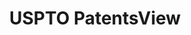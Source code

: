 ---
layout: default
bigquery: https://console.cloud.google.com/bigquery?p=patents-public-data&d=patentsview&page=dataset
citation: Attribution should be given to PatentsView for use, distribution, or derivative
  works.
code: https://github.com/CSSIP-AIR/PatentsView-Code-Snippets/
contributors: USPTO
cost: None
description: 'PatentsView includes US patent data including raw data (summaries, applications,
  pregrant applications), disambugations of inventors and assignees, and inventor
  gender estimates.  Also foreign priority data, # of figures and sheets, and government
  interest statements.'
documentation: https://patentsview.org/query/builder-faqs
last_edit: Mon, 04 Apr 2022 19:02:57 GMT
location: https://patentsview.org/
maintained_by: USPTO
record_creation_timestamp: 12/2/2020 17:20:46
schema_fields: '[''num_claims'', ''section'', ''classification_level'', ''withdrawn'',
  ''main_group'', ''classification_data_source'', ''longitude'', ''field_id'', ''series_code'',
  ''term_grant'', ''level_one'', ''disamb_assignee_id_20200630'', ''disamb_inventor_id_20191008'',
  ''latin_name'', ''classification_status'', ''number'', ''text'', ''disamb_inventor_id_20181127'',
  ''disamb_assignee_id_20191231'', ''term_disclaimer'', ''variety'', ''disamb_assignee_id_20200331'',
  ''disamb_inventor_id_20170307'', ''disamb_inventor_id_20171226'', ''rule_47'', ''subgroup_id'',
  ''ipc_version_indicator'', ''designation'', ''f102_date'', ''latitude'', ''id'',
  ''abstract'', ''attribution_status'', ''doctype'', ''length'', ''rel_id'', ''group_id'',
  ''disamb_inventor_id_20200331'', ''assignee_id'', ''patent_id'', ''disamb_inventor_id_20191231'',
  ''filename'', ''state_fips'', ''subclass_id'', ''date'', ''category_id'', ''level_two'',
  ''_102_date'', ''rawassignee_id'', ''disamb_inventor_id_20200630'', ''type'', ''_371_date'',
  ''status'', ''uuid'', ''name_last'', ''disamb_inventor_id_20170808'', ''applicant_type'',
  ''inventor_id'', ''title'', ''disamb_inventor_id_20190820'', ''kind'', ''city'',
  ''disamb_assignee_id_20190820'', ''male_flag'', ''publication_number'', ''sector_title'',
  ''dependent'', ''classification_value'', ''gi_statement'', ''category'', ''country'',
  ''name_first'', ''num'', ''country_transformed'', ''subsection_id'', ''state'',
  ''contract_award_number'', ''disamb_assignee_id_20190312'', ''mainclass_id'', ''disamb_assignee_id_20191008'',
  ''exemplary'', ''subcategory_id'', ''organization_id'', ''disamb_inventor_id_20190312'',
  ''num_figures'', ''disamb_inventor_id_20201229'', ''symbol_position'', ''county'',
  ''disclaimer_date'', ''term_extension'', ''group'', ''lawyer_id'', ''disamb_inventor_id_20180528'',
  ''lname'', ''level_three'', ''section_id'', ''deceased'', ''county_fips'', ''num_sheets'',
  ''subclass'', ''rawinventor_id'', ''doc_type'', ''organization'', ''lapse_of_patent'',
  ''fname'', ''sequence'', ''citation_id'', ''role'', ''name'', ''application_id'',
  ''disamb_inventor_id_20171003'', ''disamb_assignee_id_20181127'', ''field_title'',
  ''reldocno'', ''latlong'', ''ipc_class'', ''male'', ''rawlocation_id'', ''f371_date'',
  ''location_id'', ''action_date'', ''disamb_assignee_id_20200929'', ''subgroup'',
  ''relkind'', ''disamb_inventor_id_20200929'']'
shortname: patentsview
tags:
- disambiguation
- United States
- gender
terms_of_use: Creative Commons Attribution 4.0 International License.
timeframe: 1963-1999
title: USPTO PatentsView
uuid: cf1780b1-e265-4e49-8d1d-83b9cfe0fd9a
---